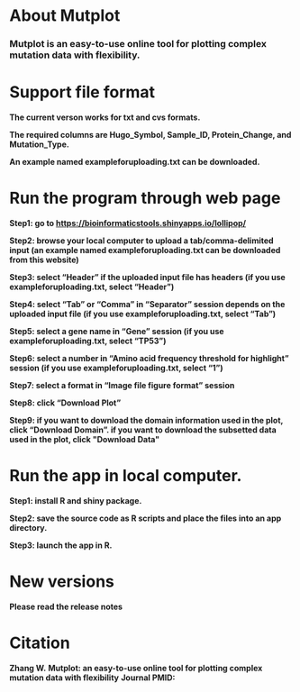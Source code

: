 # About Mutplot
### Mutplot is an easy-to-use online tool for plotting complex mutation data with flexibility.

# Support file format

**The current verson works for txt and cvs formats.**

**The required columns are Hugo_Symbol, Sample_ID, Protein_Change, and Mutation_Type.**

**An example named exampleforuploading.txt can be downloaded.**

# Run the program through web page

**Step1: go to https://bioinformaticstools.shinyapps.io/lollipop/**

**Step2: browse your local computer to upload a tab/comma-delimited input (an example named exampleforuploading.txt can be downloaded from this website)**

**Step3: select “Header” if the uploaded input file has headers (if you use exampleforuploading.txt, select “Header”)**

**Step4: select “Tab” or “Comma” in “Separator” session depends on the uploaded input file (if you use exampleforuploading.txt, select “Tab”)**

**Step5: select a gene name in “Gene” session (if you use exampleforuploading.txt, select “TP53”)**

**Step6: select a number in “Amino acid frequency threshold for highlight” session (if you use exampleforuploading.txt, select “1”)**

**Step7: select a format in “Image file figure format” session**

**Step8: click “Download Plot”**

**Step9: if you want to download the domain information used in the plot, click “Download Domain”. if you want to download the subsetted data used in the plot, click "Download Data"**

# Run the app in local computer.

**Step1: install R and shiny package.**

**Step2: save the source code as R scripts and place the files into an app directory.**

**Step3: launch the app in R.**

# New versions

**Please read the release notes**

# Citation

**Zhang W.**
**Mutplot: an easy-to-use online tool for plotting complex mutation data with flexibility**
**Journal PMID:**
